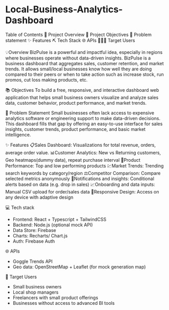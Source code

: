# Local-Business-Analytics-Dashboard

Table of Contents
📝 Project Overview
🎯 Project Objectives
🤔 Problem statement
✨ Features
⛏️ Tech Stack
🌐 APIs
🧑‍🤝‍🧑 Target Users

💡Overview
BizPulse is a powerful and impactful idea, especially in regions where businesses operate without data-driven insights. BizPulse is a business dashboard that aggregates sales, customer retention, and market trends. It allows small/local businesses know how well they are doing compared to their peers or when to take action such as increase stock, run promos, cut loss making products, etc.

📚 Objectives
To build a free, responsive, and interactive dashboard web application that helps small business owners visualize and analyze sales data, customer behavior, product performance, and market trends.

📄 Problem Statement
Small businesses often lack access to expensive analytics software or engineering support to make data-driven decisions. This dashboard fills that gap by offering an easy-to-use interface for sales insights, customer trends, product performance, and basic market intelligence.

✨ Features
📋Sales Dashboard: Visualizations for total revenue, orders, average order value.
📊Customer Analytics: New vs Returning customers, Geo heatmaps(dummy data), repeat purchase interval
🎯Product Performance: Top and low performing products
💹Market Trends: Trending search keywords by category/region
⚖️Competitor Comparison: Compare selected metrics anonymously
💬Notifications and insights: Conditional alerts based on data (e.g. drop in sales)
📈Onboarding and data inputs: Manual CSV upload for order/sales data
📱Responsive Design: Access on any device with adaptive design

💻 Tech stack

- Frontend: React + Typescript + TailwindCSS
- Backend: Node.js (optional mock API)
- Data Store: Firebase
- Charts: Recharts/ Chart.js
- Auth: Firebase Auth

🌐 APIs

- Goggle Trends API
- Geo data: OpenStreetMap + Leaflet (for mock generation map)

👥 Target Users

- Small business owners
- Local shop managers
- Freelancers with small product offerings
- Businesses without access to advanced BI tools
